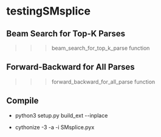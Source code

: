 # testingSMsplice


## Beam Search for Top-K Parses

>>> beam_search_for_top_k_parse function


## Forward-Backward for All Parses

>>> forward_backward_for_all_parse function


## Compile

- python3 setup.py build_ext --inplace

- cythonize -3 -a -i SMsplice.pyx




